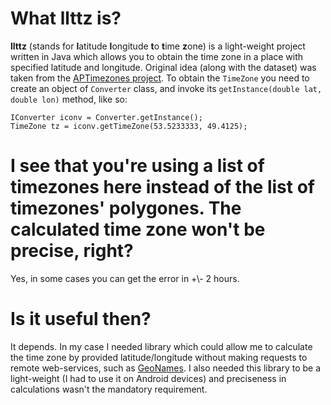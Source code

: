 # What llttz is?
**llttz** (stands for **l**atitude **l**ongitude **t**o **t**ime **z**one) is a light-weight project written in Java which allows you to obtain the time zone in a place with specified latitude and longitude. Original idea (along with the dataset) was taken from the [APTimezones project](https://github.com/Alterplay/APTimeZones).
To obtain the ```TimeZone``` you need to create an object of ```Converter``` class, and invoke its ```getInstance(double lat, double lon)``` method, like so:

    IConverter iconv = Converter.getInstance();
    TimeZone tz = iconv.getTimeZone(53.5233333, 49.4125); 

# I see that you're using a list of timezones here instead of the list of timezones' polygones. The calculated time zone won't be precise, right?
Yes, in some cases you can get the error in +\\- 2 hours.

# Is it useful then?
It depends. In my case I needed library which could allow me to calculate the time zone by provided latitude/longitude without making requests to remote web-services, such as [GeoNames](http://www.geonames.org). I also needed this library to be a light-weight (I had to use it on Android devices) and preciseness in calculations wasn't the mandatory requirement.